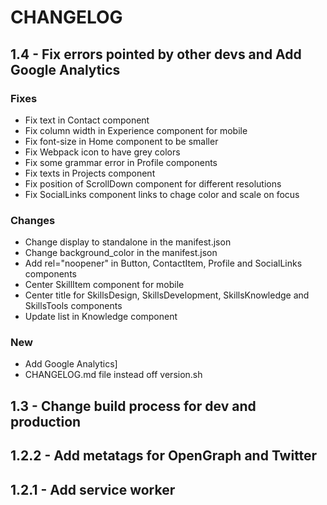 # CHANGELOG

## 1.4 - Fix errors pointed by other devs and Add Google Analytics

### Fixes

- Fix text in Contact component
- Fix column width in Experience component for mobile
- Fix font-size in Home component to be smaller
- Fix Webpack icon to have grey colors
- Fix some grammar error in Profile components
- Fix texts in Projects component
- Fix position of ScrollDown component for different resolutions
- Fix SocialLinks component links to chage color and scale on focus

### Changes

- Change display to standalone in the manifest.json
- Change background_color in the manifest.json
- Add rel="noopener" in Button, ContactItem, Profile and SocialLinks components
- Center SkillItem component for mobile
- Center title for SkillsDesign, SkillsDevelopment, SkillsKnowledge and SkillsTools components
- Update list in Knowledge component

### New

- Add Google Analytics]
- CHANGELOG.md file instead off version.sh

## 1.3 - Change build process for dev and production

## 1.2.2 - Add metatags for OpenGraph and Twitter

## 1.2.1 - Add service worker
